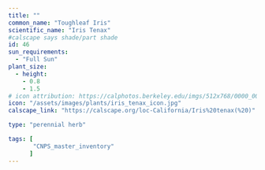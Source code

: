 ```yaml
---
title: ""
common_name: "Toughleaf Iris"
scientific_name: "Iris Tenax"
#calscape says shade/part shade
id: 46
sun_requirements:
  - "Full Sun"
plant_size:
  - height: 
    - 0.8
    - 1.5
# icon attribution: https://calphotos.berkeley.edu/imgs/512x768/0000_0000/0512/2333.jpeg 
icon: "/assets/images/plants/iris_tenax_icon.jpg"
calscape_link: "https://calscape.org/loc-California/Iris%20tenax(%20)"

type: "perennial herb"

tags: [
       "CNPS_master_inventory"
      ]
---
```



